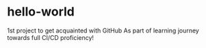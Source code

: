 # hello-world
1st project to get acquainted with GitHub 
As part of learning journey towards full CI/CD proficiency!
